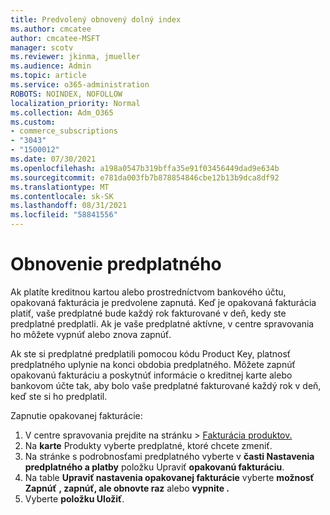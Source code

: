 ```yaml
---
title: Predvolený obnovený dolný index
ms.author: cmcatee
author: cmcatee-MSFT
manager: scotv
ms.reviewer: jkinma, jmueller
ms.audience: Admin
ms.topic: article
ms.service: o365-administration
ROBOTS: NOINDEX, NOFOLLOW
localization_priority: Normal
ms.collection: Adm_O365
ms.custom:
- commerce_subscriptions
- "3043"
- "1500012"
ms.date: 07/30/2021
ms.openlocfilehash: a198a0547b319bffa35e91f03456449dad9e634b
ms.sourcegitcommit: e781da003fb7b878854846cbe12b13b9dca8df92
ms.translationtype: MT
ms.contentlocale: sk-SK
ms.lasthandoff: 08/31/2021
ms.locfileid: "58841556"
---
```

# <a name="renewing-your-subscription"></a>Obnovenie predplatného

Ak platíte kreditnou kartou alebo prostredníctvom bankového účtu, opakovaná fakturácia je predvolene zapnutá. Keď je opakovaná fakturácia platiť, vaše predplatné bude každý rok fakturované v deň, kedy ste predplatné predplatli. Ak je vaše predplatné aktívne, v centre spravovania ho môžete vypnúť alebo znova zapnúť.

Ak ste si predplatné predplatili pomocou kódu Product Key, platnosť predplatného uplynie na konci obdobia predplatného. Môžete zapnúť opakovanú fakturáciu a poskytnúť informácie o kreditnej karte alebo bankovom účte tak, aby bolo vaše predplatné fakturované každý rok v deň, keď ste si ho predplatil.

Zapnutie opakovanej fakturácie:

1. V centre spravovania prejdite na stránku  >  [Fakturácia produktov.](https://go.microsoft.com/fwlink/p/?linkid=842054)
2. Na **karte** Produkty vyberte predplatné, ktoré chcete zmeniť.
3. Na stránke s podrobnosťami predplatného vyberte v **časti Nastavenia predplatného a platby** položku Upraviť **opakovanú fakturáciu**.
4. Na table **Upraviť nastavenia opakovanej fakturácie** vyberte **možnosť Zapnúť** **, zapnúť, ale obnovte raz** alebo **vypnite .**
5. Vyberte **položku Uložiť**. 